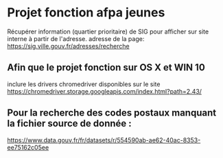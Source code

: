 # Projet fonction afpa jeunes

Récupérer information (quartier prioritaire) de SIG pour afficher sur site interne à partir de l'adresse.
adresse de la page: <https://sig.ville.gouv.fr/adresses/recherche>

## Afin que le projet fonction sur OS X et WIN 10

inclure les drivers chromedriver disponibles sur le site <https://chromedriver.storage.googleapis.com/index.html?path=2.43/>

## Pour la recherche des codes postaux manquant la fichier source de donnée :

<https://www.data.gouv.fr/fr/datasets/r/554590ab-ae62-40ac-8353-ee75162c05ee>
